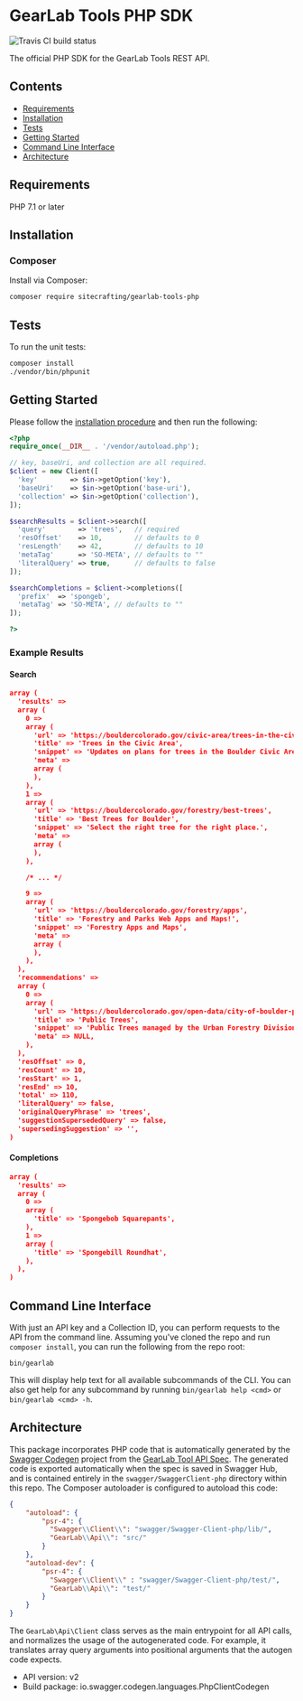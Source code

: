 # GearLab Tools PHP SDK

![Travis CI build status](https://api.travis-ci.org/sitecrafting/gearlab-tools-php.svg?branch=master)

The official PHP SDK for the GearLab Tools REST API.

## Contents

* [Requirements](#requirements)
* [Installation](#installation)
* [Tests](#tests)
* [Getting Started](#getting-started)
* [Command Line Interface](#command-line-interface)
* [Architecture](#architecture)

## Requirements

PHP 7.1 or later

## Installation
### Composer

Install via Composer:

```sh
composer require sitecrafting/gearlab-tools-php
```

## Tests

To run the unit tests:

```sh
composer install
./vendor/bin/phpunit
```

## Getting Started

Please follow the [installation procedure](#installation--usage) and then run the following:

```php
<?php
require_once(__DIR__ . '/vendor/autoload.php');

// key, baseUri, and collection are all required.
$client = new Client([
  'key'        => $in->getOption('key'),
  'baseUri'    => $in->getOption('base-uri'),
  'collection' => $in->getOption('collection'),
]);

$searchResults = $client->search([
  'query'        => 'trees',   // required
  'resOffset'    => 10,        // defaults to 0
  'resLength'    => 42,        // defaults to 10
  'metaTag'      => 'SO-META', // defaults to ""
  'literalQuery' => true,      // defaults to false
]);

$searchCompletions = $client->completions([
  'prefix'  => 'spongeb',
  'metaTag' => 'SO-META', // defaults to ""
]);

?>
```

### Example Results

#### Search

```json
array (
  'results' =>
  array (
    0 =>
    array (
      'url' => 'https://bouldercolorado.gov/civic-area/trees-in-the-civic-area-2',
      'title' => 'Trees in the Civic Area',
      'snippet' => 'Updates on plans for trees in the Boulder Civic Area.',
      'meta' =>
      array (
      ),
    ),
    1 =>
    array (
      'url' => 'https://bouldercolorado.gov/forestry/best-trees',
      'title' => 'Best Trees for Boulder',
      'snippet' => 'Select the right tree for the right place.',
      'meta' =>
      array (
      ),
    ),

    /* ... */

    9 =>
    array (
      'url' => 'https://bouldercolorado.gov/forestry/apps',
      'title' => 'Forestry and Parks Web Apps and Maps!',
      'snippet' => 'Forestry Apps and Maps',
      'meta' =>
      array (
      ),
    ),
  ),
  'recommendations' =>
  array (
    0 =>
    array (
      'url' => 'https://bouldercolorado.gov/open-data/city-of-boulder-public-trees/',
      'title' => 'Public Trees',
      'snippet' => 'Public Trees managed by the Urban Forestry Division of the Department of Parks and Recreation, City of Boulder. The provided tree data does not include trees on Open Space and Mountain Parks (OSMP) land. City ordinances prohibit the picking of fruit on trees located on OSMP property. For a list of u',
      'meta' => NULL,
    ),
  ),
  'resOffset' => 0,
  'resCount' => 10,
  'resStart' => 1,
  'resEnd' => 10,
  'total' => 110,
  'literalQuery' => false,
  'originalQueryPhrase' => 'trees',
  'suggestionSupersededQuery' => false,
  'supersedingSuggestion' => '',
)
```

#### Completions

```json
array (
  'results' =>
  array (
    0 =>
    array (
      'title' => 'Spongebob Squarepants',
    ),
    1 =>
    array (
      'title' => 'Spongebill Roundhat',
    ),
  ),
)
```

## Command Line Interface

With just an API key and a Collection ID, you can perform requests to the API from the command line. Assuming you've cloned the repo and run `composer install`, you can run the following from the repo root:

```
bin/gearlab
```

This will display help text for all available subcommands of the CLI. You can also get help for any subcommand by running `bin/gearlab help <cmd>` or `bin/gearlab <cmd> -h`.

## Architecture

This package incorporates PHP code that is automatically generated by the [Swagger Codegen](https://github.com/swagger-api/swagger-codegen) project from the [GearLab Tool API Spec](https://app.swaggerhub.com/apis-docs/ctamayo/gearlab-tools/v2). The generated code is exported automatically when the spec is saved in Swagger Hub, and is contained entirely in the `swagger/SwaggerClient-php` directory within this repo. The Composer autoloader is configured to autoload this code:

```json
{
    "autoload": {
        "psr-4": {
          "Swagger\\Client\\": "swagger/Swagger-Client-php/lib/",
          "GearLab\\Api\\": "src/"
        }
    },
    "autoload-dev": {
        "psr-4": {
          "Swagger\\Client\\" : "swagger/Swagger-Client-php/test/",
          "GearLab\\Api\\": "test/"
        }
    }
}
```

The `GearLab\Api\Client` class serves as the main entrypoint for all API calls, and normalizes the usage of the autogenerated code. For example, it translates array query arguments into positional arguments that the autogen code expects.

- API version: v2
- Build package: io.swagger.codegen.languages.PhpClientCodegen

